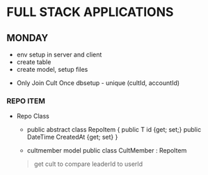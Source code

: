 # FULL STACK APPLICATIONS

## MONDAY

  - env setup in server and client
  - create table
  - create model, setup files

<!-- NOTE LinearGradient reference on Home page of InstaCult might fix inheritance on DnD Homepage -->


 - Only Join Cult Once
dbsetup - unique (cultId, accountId)

### REPO ITEM

- Repo Class
  - public abstract class RepoItem<T>
  {
    public T id {get; set;}
    public DateTime CreatedAt {get; set}
  }

  - cultmember model
  public class CultMember : RepoItem<int>

  > get cult to compare leaderId to userId
